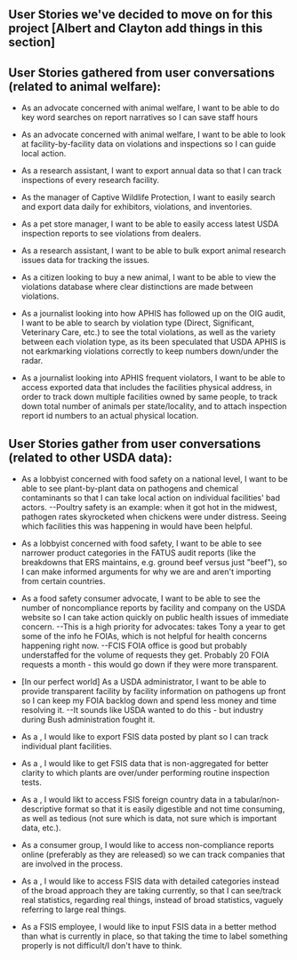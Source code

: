 User Stories we've decided to move on for this project [Albert and Clayton add things in this section]
------------------------------------------------------------------------------------------------------





User Stories gathered from user conversations (related to animal welfare):
-------------------------------------------------------------------------
- As an advocate concerned with animal welfare, I want to be able to do key word searches on report narratives so I can save staff hours

- As an advocate concerned with animal welfare, I want to be able to look at facility-by-facility data on violations and inspections so I can guide local action.

- As a research assistant, I want to export annual data so that I can track inspections of every research facility.

- As the manager of Captive Wildlife Protection, I want to easily search and export data daily for exhibitors, violations, and inventories.

- As a pet store manager, I want to be able to easily access latest USDA inspection reports to see violations from dealers.

- As a research assistant, I want to be able to bulk export animal research issues data for tracking the issues.

- As a citizen looking to buy a new animal, I want to be able to view the violations database where clear distinctions are made between violations.

- As a journalist looking into how APHIS has followed up on the OIG audit, I want to be able to search by violation type (Direct, Significant, Veterinary Care, etc.) to see the total violations, as well as the variety between each violation type, as its been speculated that USDA APHIS is not earkmarking violations correctly to keep numbers down/under the radar.

- As a journalist looking into APHIS frequent violators, I want to be able to access exported data that includes the facilities physical address, in order to track down multiple facilities owned by same people, to track down total number of animals per state/locality, and to attach inspection report id numbers to an actual physical location.




User Stories gather from user conversations (related to other USDA data):
------------------------------------------------------------------------
- As a lobbyist concerned with food safety on a national level, I want to be able to see plant-by-plant data on pathogens and chemical contaminants so that I can take local action on individual facilities' bad actors.
--Poultry safety is an example: when it got hot in the midwest, pathogen rates skyrocketed when chickens were under distress. Seeing which facilities this was happening in would have been helpful.

- As a lobbyist concerned with food safety, I want to be able to see narrower product categories in the FATUS audit reports (like the breakdowns that ERS maintains, e.g. ground beef versus just "beef"), so I can make informed arguments for why we are and aren't importing from certain countries.

- As a food safety consumer advocate, I want to be able to see the number of noncompliance reports by facility and company on the USDA website so I can take action quickly on public health issues of immediate concern.
--This is a high priority for advocates: takes Tony a year to get some of the info he FOIAs, which is not helpful for health concerns happening right now.
--FCIS FOIA office is good but probably understaffed for the volume of requests they get. Probably 20 FOIA requests a month - this would go down if they were more transparent.

- [In our perfect world] As a USDA administrator, I want to be able to provide transparent facility by facility information on pathogens up front so I can keep my FOIA backlog down and spend less money and time resolving it.
--It sounds like USDA wanted to do this - but industry during Bush administration fought it.

- As a , I would like to export FSIS data posted by plant so I can track individual plant facilities.

- As a , I would like to get FSIS data that is non-aggregated for better clarity to which plants are over/under performing routine inspection tests.

- As a , I would likt to access FSIS foreign country data in a tabular/non-descriptive format so that it is easily digestible and not time consuming, as well as tedious (not sure which is data, not sure which is important data, etc.).

- As a consumer group, I would like to access non-compliance reports online (preferably as they are released) so we can track companies that are involved in the process.

- As a , I would like to access FSIS data with detailed categories instead of the broad approach they are taking currently, so that I can see/track real statistics, regarding real things, instead of broad statistics, vaguely referring to large real things.

- As a FSIS employee, I would like to input FSIS data in a better method than what is currently in place, so that taking the time to label something properly is not difficult/I don't have to think.
